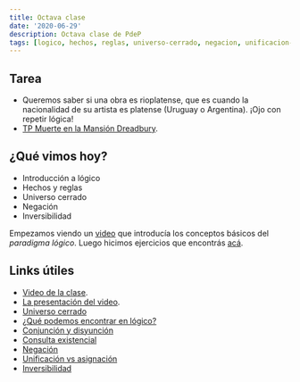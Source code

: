 ```yaml
---
title: Octava clase
date: '2020-06-29'
description: Octava clase de PdeP
tags: [logico, hechos, reglas, universo-cerrado, negacion, unificacion-asignacion, inversibilidad]
---
```


## Tarea

- Queremos saber si una obra es rioplatense, que es cuando la nacionalidad de su artista es platense (Uruguay o Argentina). ¡Ojo con repetir lógica!
- [TP Muerte en la Mansión Dreadbury](https://docs.google.com/document/d/18VMNw0u0B58TFfxaMtYdXV4ZQOUEAWL87HAP8K1jKLs/edit#heading=h.oit40igazgjk).

## ¿Qué vimos hoy?

- Introducción a lógico
- Hechos y reglas
- Universo cerrado
- Negación
- Inversibilidad

Empezamos viendo un [video](https://www.youtube.com/watch?reload=9&v=4M-lzIOhVbI&feature=youtu.be) que introducía los conceptos básicos del *paradigma lógico*.
Luego hicimos ejercicios que encontrás [acá](https://github.com/pdepjm/2020-l-librosYcomics/blob/d6f14e597d2415bd4ac1cba97cea35239bc0b12c/obras.pl).

## Links útiles

* [Video de la clase](https://drive.google.com/file/d/1iZdJgJyi4005vW1PsXzk_BRFN6TeB9nv/view).
* [La presentación del video](https://docs.google.com/presentation/d/1XJY_jdb52BPj7PvuRICEf3NZdCaxg3Kul2OeC9pHIXk/edit#slide=id.p).
* [Universo cerrado](http://wiki.uqbar.org/wiki/articles/paradigma-logico---introduccion.html)
* [¿Qué podemos encontrar en lógico?](http://wiki.uqbar.org/wiki/articles/paradigma-logico---un-poco-de-nomenclatura.html)
* [Conjunción y disyunción](http://wiki.uqbar.org/wiki/articles/paradigma-logico---conjuncion-y-disyuncion.html)
* [Consulta existencial](http://wiki.uqbar.org/wiki/articles/paradigma-logico---multiples-respuestas.html)
* [Negación](http://wiki.uqbar.org/wiki/articles/paradigma-logico---negacion.html)
* [Unificación vs asignación](http://wiki.uqbar.org/wiki/articles/unificacion-y-pattern-matching.html)
* [Inversibilidad](http://wiki.uqbar.org/wiki/articles/paradigma-logico---inversibilidad.html)



